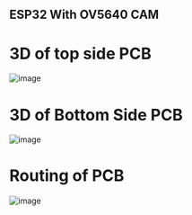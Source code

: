 ## ESP32 With OV5640 CAM 

# 3D of top side PCB 
![image](https://github.com/user-attachments/assets/f34b3fdc-2b07-402c-a387-1c8003ba90b9)

# 3D of Bottom Side PCB
![image](https://github.com/user-attachments/assets/b04318fe-b0c0-4c5a-9b7e-727891105255)

# Routing of PCB 
![image](https://github.com/user-attachments/assets/0e5493c0-381d-4c49-9f07-155b32586295)
